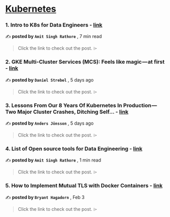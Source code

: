 
<h1><a href=https://medium.com/tag/kubernetes/recommended target="_blank" rel="noopener noreferrer">Kubernetes</a></h1>
<h3>1. Intro to K8s for Data Engineers - <a href=https://medium.com/@asrathore08/intro-to-k8s-for-data-engineers-e2a233e44ce4?source=tag_recommended_feed---------0-84----------kubernetes----------c2c4640e_920f_4ef2_9ac1_501ddf913d29------- target="_blank" rel="noopener noreferrer">link</a></h3>

✍️ **posted by `Amit Singh Rathore`** <date> , 7 min read</date>

<blockquote>Click the link to check out the post. ⌲</blockquote>

<h3>2. GKE Multi-Cluster Services (MCS): Feels like magic — at first - <a href=https://medium.com/google-cloud/gke-multi-cluster-services-mcs-feels-like-magic-at-first-de39847554c2?source=tag_recommended_feed---------1-107----------kubernetes----------c2c4640e_920f_4ef2_9ac1_501ddf913d29------- target="_blank" rel="noopener noreferrer">link</a></h3>

✍️ **posted by `Daniel Strebel`** <date> , 5 days ago</date>

<blockquote>Click the link to check out the post. ⌲</blockquote>

<h3>3. Lessons From Our 8 Years Of Kubernetes In Production — Two Major Cluster Crashes, Ditching Self… - <a href=https://medium.com/@.anders/learnings-from-our-8-years-of-kubernetes-in-production-two-major-cluster-crashes-ditching-self-0257c09d36cd?source=tag_recommended_feed---------2-85----------kubernetes----------c2c4640e_920f_4ef2_9ac1_501ddf913d29------- target="_blank" rel="noopener noreferrer">link</a></h3>

✍️ **posted by `Anders Jönsson`** <date> , 5 days ago</date>

<blockquote>Click the link to check out the post. ⌲</blockquote>

<h3>4. List of Open source tools for Data Engineering - <a href=https://medium.com/@asrathore08/list-of-open-source-tools-for-data-engineering-161864422882?source=tag_recommended_feed---------3-84----------kubernetes----------c2c4640e_920f_4ef2_9ac1_501ddf913d29------- target="_blank" rel="noopener noreferrer">link</a></h3>

✍️ **posted by `Amit Singh Rathore`** <date> , 1 min read</date>

<blockquote>Click the link to check out the post. ⌲</blockquote>

<h3>5. How to Implement Mutual TLS with Docker Containers - <a href=https://medium.com/itnext/how-to-implement-mutual-tls-with-docker-containers-1546a2eab38b?source=tag_recommended_feed---------4-107----------kubernetes----------c2c4640e_920f_4ef2_9ac1_501ddf913d29------- target="_blank" rel="noopener noreferrer">link</a></h3>

✍️ **posted by `Bryant Hagadorn`** <date> , Feb 3</date>

<blockquote>Click the link to check out the post. ⌲</blockquote>

